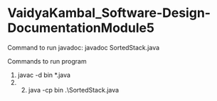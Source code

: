 # VaidyaKambal_Software-Design-DocumentationModule5
Command to run javadoc:
javadoc SortedStack.java

Commands to run program
1. javac -d bin *.java
2. 2. java -cp bin .\SortedStack.java

